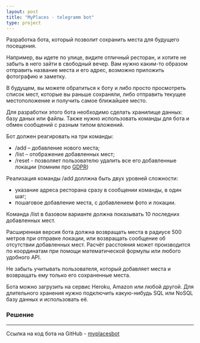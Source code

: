 ```yaml
---
layout: post
title: "MyPlaces - telegramm bot"
type: project
---
```


Разработка бота, который позволит сохранить места для будущего посещения.

Например, вы идете по улице, видите отличный ресторан, и хотите не забыть в него зайти в свободный вечер. 
Вам нужно каким-то образом отправить название места и его адрес, возможно приложить фотографию и заметку.  

В будущем, вы можете обратиться к боту и либо просто просмотреть список мест, которые вы раньше сохраняли, 
либо отправить текущее местоположение и получить самое ближайшее место.  

Для разработки этого бота необходимо сделать хранилище данных: базу даных или файлы. Также нужно 
использовать команды для бота и обмен сообщений с разным типом вложений.  

Бот должен реагировать на три команды:  
* /add – добавление нового места;
* /list – отображение добавленных мест;
* /reset - позволяет пользователю удалить все его добавленные локации (помним про [GDPR](https://en.wikipedia.org/wiki/General_Data_Protection_Regulation))  

Реализация команды /add доллжна быть двух уровней сложности:  
* указание адреса ресторана сразу в сообщении команды, в один шаг;
* пошаговое добавление места, с добавлением фото и локации.  

Команда /list в базовом варианте должна показывать 10 последних добавленных мест.  

Расширенная версия бота должна возвращать места в радиусе 500 метров при отправке локации, или возвращать сообщение об отсутствии добавленных мест.
Расчёт расстояния может производится по координатам при помощи математической формулы или любого удобного API.  

Не забыть учитывать пользователя, который добавляет места и возвращать ему только его сохраненные места.  

Бота можно загрузить на сервис Heroku, Amazon или любой другой. Для длительного хранения нужно подключить какую-нибудь SQL или NoSQL базу данных и использовать её.  

### Решение

----
Ссылка на код бота на GitHub - [myplacesbot](https://github.com/Erniess/myplacesbot.git)
